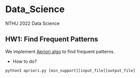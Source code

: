 # Data_Science
NTHU 2022 Data Science

## HW1: Find Frequent Patterns
We implement [Apriori algo](https://www.geeksforgeeks.org/apriori-algorithm/amp/) to find frequent patterns.

- How to do?
```
python3 apriori.py [min_support][input_file][output_file]
```